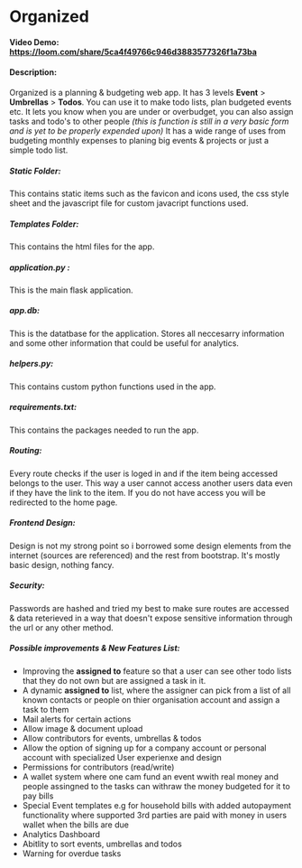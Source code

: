 # Organized
#### Video Demo: https://loom.com/share/5ca4f49766c946d3883577326f1a73ba
#### Description:
Organized is a planning & budgeting web app. It has 3 levels **Event** > **Umbrellas** > **Todos**. You can use it to make todo lists, plan budgeted events etc.
It lets you know when you are under or overbudget, you can also assign tasks and todo's to other people *(this is function is still in a very basic form and is yet to be properly expended upon)*
It has a wide range of uses from budgeting monthly expenses to planing big events & projects or just a simple todo list.

##### Static Folder:
This contains static items such as the favicon and icons used, the css style sheet and the javascript file for custom javacript functions used.
##### Templates Folder:
This contains the html files for the app.
##### application.py :
This is the main flask application.
##### app.db:
This is the datatbase for the application. Stores all neccesarry information and some other information that could be useful for analytics.
##### helpers.py:
This contains custom python functions used in the app.
##### requirements.txt:
This contains the packages needed to run the app.
##### Routing:
Every route checks if the user is loged in and if the item being accessed belongs to the user. This way a user cannot access another users data even if they have the link to the item. If you do not have access you will be redirected to the home page.
##### Frontend Design:
Design is not my strong point so i borrowed some design elements from the internet (sources are referenced) and the rest from bootstrap. It's mostly basic design, nothing fancy.
##### Security:
Passwords are hashed and tried my best to make sure routes are accessed & data reterieved in a way that doesn't expose sensitive information through the url or any other method.
##### Possible improvements & New Features List:
- Improving the **assigned to** feature so that a user can see other todo lists that they do not own but are assigned a task in it.
- A dynamic **assigned to** list, where the assigner can pick from a list of all known contacts or people on thier organisation account and assign a task to them
- Mail alerts for certain actions
- Allow image & document upload
- Allow contributors for events, umbrellas & todos
- Allow the option of signing up for a company account or personal account with specialized User experienxe and design
- Permissions for contributors (read/write)
- A wallet system where one cam fund an event wwith real money and people assingned to the tasks can withraw the money budgeted for it to pay bills
- Special Event templates e.g for household bills with added autopayment functionality where supported 3rd parties are paid with money in users wallet when the bills are due
- Analytics Dashboard
- Abitlity to sort events, umbrellas and todos
- Warning for overdue tasks
